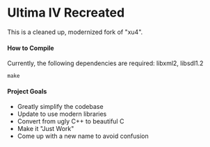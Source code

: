 # Ultima IV Recreated

This is a cleaned up, modernized fork of "xu4".

#### How to Compile
Currently, the following dependencies are required:
libxml2, libsdl1.2
```
make
```

#### Project Goals
* Greatly simplify the codebase
* Update to use modern libraries
* Convert from ugly C++ to beautiful C
* Make it "Just Work"
* Come up with a new name to avoid confusion
